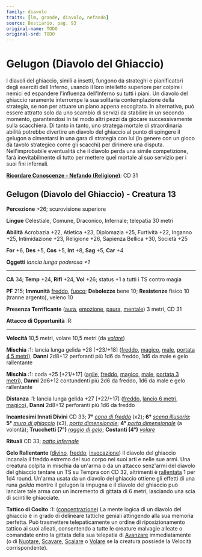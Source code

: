 ```yaml
---
family: diavolo
traits: [lm, grande, diavolo, nefando]
source: Bestiario, pag. 93
original-name: TODO
original-srd: TODO
---
```


# Gelugon (Diavolo del Ghiaccio)

I diavoli del ghiaccio, simili a insetti, fungono da strateghi e pianificatori
degli eserciti dell'Inferno, usando il loro intelletto superiore per colpire i
nemici ed espandere l'influenza dell'Inferno su tutti i piani. Un diavolo del
ghiaccio raramente interrompe la sua solitaria contemplazione della strategia,
se non per attuare un piano appena escogitato. In alternativa, può essere
attratto solo da uno scambio di servizi da stabilire in un secondo momento,
garantendosi in tal modo altri pezzi da giocare successivamente sulla
scacchiera. Di tanto in tanto, uno stratega mortale di straordinaria abilità
potrebbe divertire un diavolo del ghiaccio al punto di spingere il gelugon a
cimentarsi in una gara di strategia con lui (in genere con un gioco da tavolo
strategico come gli scacchi) per dirimere una disputa. Nell'improbabile
eventualità che il diavolo perda una simile competizione, farà inevitabilmente
di tutto per mettere quel mortale al suo servizio per i suoi fini infernali.

**[Ricordare Conoscenze - Nefando (Religione)](/azioni/abilita/ricordare-conoscenze)**:
CD 31

## Gelugon (Diavolo del Ghiaccio) - Creatura 13

**Percezione** +26; scurovisione superiore

**Lingue** Celestiale, Comune, Draconico, Infernale; telepatia 30 metri

**Abilità** Acrobazia +22, Atletica +23, Diplomazia +25, Furtività +22, Inganno
+25, Intimidazione +23, Religione +26, Sapienza Bellica +30, Società +25

**For** +6, **Des** +5, **Cos** +5, **Int** +8, **Sag** +5, **Car** +4

**Oggetti** _lancia lunga poderosa +1_

---

**CA** 34; **Temp** +24, **Rifl** +24, **Vol** +26; status +1 a tutti i TS
contro magia

**PF** 215; **Immunità** [freddo](/tratti/freddo), [fuoco](/tratti/fuoco);
**Debolezze** bene 10; **Resistenze** fisico 10 (tranne argento), veleno 10

**Presenza Terrificante** ([aura](/tratti/aura), [emozione](/tratti/emozione),
[paura](/tratti/paura), [mentale](/tratti/mentale)) 3 metri, CD 31

**Attacco di Opportunità** :R:

---

**Velocità** 10,5 metri, volare 10,5 metri (da _[volare](/incantesimi/volare)_)

**Mischia** :1: lancia lunga gelida +28 \[+23/+18] ([freddo](/tratti/freddo),
[magico](/tratti/magico), [male](/tratti/male),
[portata 4,5 metri](/tratti/portata)), **Danni** 2d8+12 perforanti più 1d6 da
freddo, 1d6 da male e gelo rallentante

**Mischia** :1: coda +25 \[+21/+17] ([agile](/tratti/agile),
[freddo](/tratti/freddo), [magico](/tratti/magico), [male](/tratti/male),
[portata 3 metri](/tratti/portata)), **Danni** 2d6+12 contundenti più 2d6 da
freddo, 1d6 da male e gelo rallentante

**Distanza** :1: lancia lunga gelida +27 \[+22/+17] ([freddo](/tratti/freddo),
[lancio 6 metri](/tratti/lancio), [magico](/tratti/magico)), **Danni** 2d8+12
perforanti più 1d6 da freddo

**Incantesimi Innati Divini** CD 33; **7°**
_[cono di freddo](/incantesimi/cono-di-freddo)_ (x2); **6°**
_[scena illusoria](/incantesimi/scena-illusoria)_; **5°**
_[muro di ghiaccio](/incantesimi/muro-di-ghiaccio)_ (x3),
_[porta dimensionale](/incantesimi/porta-dimensionale)_; **4°**
_[porta dimensionale](/incantesimi/porta-dimensionale)_ (a volontà);
**Trucchetti (7°)** _[raggio di gelo](/incantesimi/raggio-di-gelo)_; **Costanti
(4°)** _[volare](/incantesimi/volare)_

**Rituali** CD 33; _[patto infernale](/incantesimi/rituali)_

**Gelo Rallentante** ([divino](/tratti/divino), [freddo](/tratti/freddo),
[invocazione](/tratti/invocazione)) Il diavolo del ghiaccio incanala il freddo
estremo del suo corpo nei suoi arti e nelle sue armi. Una creatura colpita in
mischia da un'arma o da un attacco senz'armi del diavolo del ghiaccio tentare un
TS su Tempra con CD 32, altrimenti è [rallentata](/condizioni/rallentato) 1 per
1d4 round. Un'arma usata da un diavolo del ghiaccio ottiene gli effetti di una
runa _gelida_ mentre il gelugon la impugna e il diavolo del ghiaccio può
lanciare tale arma con un incremento di gittata di 6 metri, lasciando una scia
di scintille ghiacciate.

**Tattico di Cocito** :1: ([concentrazione](/tratti/concentrazione)) La mente
logica di un diavolo del ghiaccio è in grado di delineare tattiche geniali
attingendo alla sua memoria perfetta. Può trasmettere telepaticamente un ordine
di riposizionamento tattico ai suoi alleati, consentendo a tutte le creature
malvagie alleate o comandate entro la gittata della sua telepatia di
[Avanzare](/azioni/avanzare) immediatamente (o di [Nuotare](/azioni/nuotare),
[Scavare](/azioni/scavare), [Scalare](/azioni/scalare) o
[Volare](/azioni/volare) se la creatura possiede la Velocità corrispondente).
